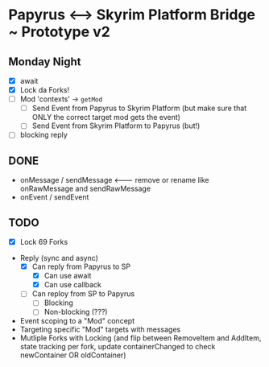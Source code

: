 # Papyrus <--> Skyrim Platform Bridge ~ Prototype v2

## Monday Night

- [x] await
- [x] Lock da Forks!
- [ ] Mod 'contexts' -> `getMod`
    - [ ] Send Event from Papyrus to Skyrim Platform (but make sure that ONLY the correct target mod gets the event)
    - [ ] Send Event from Skyrim Platform to Papyrus (but!)
- [ ] blocking reply

## DONE

- onMessage / sendMessage <--- remove or rename like onRawMessage and sendRawMessage
- onEvent / sendEvent

## TODO

- [x] Lock 69 Forks
- Reply (sync and async)
    - [x] Can reply from Papyrus to SP
        - [x] Can use await
        - [x] Can use callback
    - [ ] Can reploy from SP to Papyrus
        - [ ] Blocking
        - [ ] Non-blocking (???)
- Event scoping to a "Mod" concept
- Targeting specific "Mod" targets with messages
- Mutliple Forks with Locking (and flip between RemoveItem and AddItem, state tracking per fork, update containerChanged to check newContainer OR oldContainer)